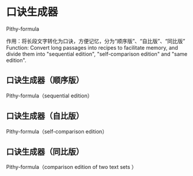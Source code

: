 ﻿# 口诀生成器
Pithy-formula

作用：将长段文字转化为口诀，方便记忆，分为“顺序版”、“自比版”、“同比版”  
Function: Convert long passages into recipes to facilitate memory, and divide them into "sequential edition", "self-comparison edition" and "same edition".

## 口诀生成器（顺序版）
Pithy-formula（sequential edition）

## 口诀生成器（自比版）
Pithy-formula（self-comparison edition）

## 口诀生成器（同比版）
Pithy-formula（comparison edition of two text sets ）


